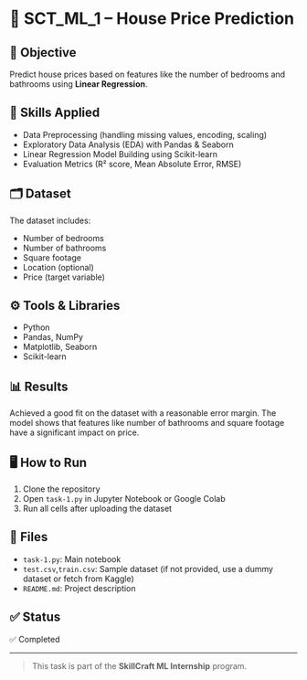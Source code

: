 # 🏡 SCT_ML_1 – House Price Prediction

## 📌 Objective
Predict house prices based on features like the number of bedrooms and bathrooms using **Linear Regression**.

## 🧠 Skills Applied
- Data Preprocessing (handling missing values, encoding, scaling)
- Exploratory Data Analysis (EDA) with Pandas & Seaborn
- Linear Regression Model Building using Scikit-learn
- Evaluation Metrics (R² score, Mean Absolute Error, RMSE)

## 🗂️ Dataset
The dataset includes:
- Number of bedrooms
- Number of bathrooms
- Square footage
- Location (optional)
- Price (target variable)

## ⚙️ Tools & Libraries
- Python
- Pandas, NumPy
- Matplotlib, Seaborn
- Scikit-learn

## 📊 Results
Achieved a good fit on the dataset with a reasonable error margin. The model shows that features like number of bathrooms and square footage have a significant impact on price.

## 🖥️ How to Run
1. Clone the repository  
2. Open `task-1.py` in Jupyter Notebook or Google Colab  
3. Run all cells after uploading the dataset

## 📁 Files
- `task-1.py`: Main notebook
- `test.csv`,`train.csv`: Sample dataset (if not provided, use a dummy dataset or fetch from Kaggle)
- `README.md`: Project description

## ✅ Status
✅ Completed

---

> This task is part of the **SkillCraft ML Internship** program.
> 
